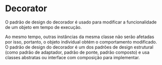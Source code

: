 ﻿
# Decorator

O padrão de design do decorador é usado para modificar a funcionalidade de um objeto em tempo de execução.

Ao mesmo tempo, outras instâncias da mesma classe não serão afetadas por isso, portanto, o objeto individual obtém o comportamento modificado. O padrão de design do decorador é um dos padrões de design estrutural (como padrão de adaptador, padrão de ponte, padrão composto) e usa classes abstratas ou interface com composição para implementar.